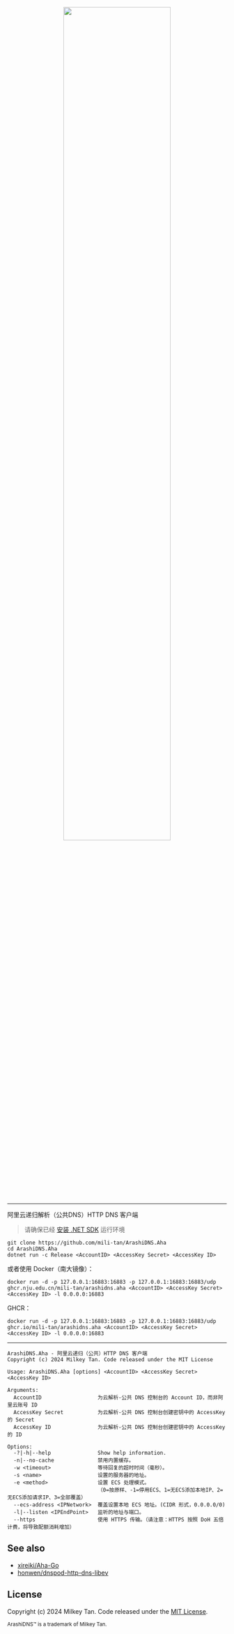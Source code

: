 <p align="center">
  <img src='https://mili.one/pics/arashiaha.png' width="70%" height="70%"/>
</p>

----------
阿里云递归解析（公共DNS）HTTP DNS 客户端

> 请确保已经 [安装 .NET SDK](https://learn.microsoft.com/zh-cn/dotnet/core/install/linux) 运行环境
```
git clone https://github.com/mili-tan/ArashiDNS.Aha
cd ArashiDNS.Aha
dotnet run -c Release <AccountID> <AccessKey Secret> <AccessKey ID>
```
或者使用 Docker（南大镜像）：
```
docker run -d -p 127.0.0.1:16883:16883 -p 127.0.0.1:16883:16883/udp ghcr.nju.edu.cn/mili-tan/arashidns.aha <AccountID> <AccessKey Secret> <AccessKey ID> -l 0.0.0.0:16883
```
GHCR：
```
docker run -d -p 127.0.0.1:16883:16883 -p 127.0.0.1:16883:16883/udp ghcr.io/mili-tan/arashidns.aha <AccountID> <AccessKey Secret> <AccessKey ID> -l 0.0.0.0:16883
```
--------

```
ArashiDNS.Aha - 阿里云递归（公共）HTTP DNS 客户端
Copyright (c) 2024 Milkey Tan. Code released under the MIT License

Usage: ArashiDNS.Aha [options] <AccountID> <AccessKey Secret> <AccessKey ID>

Arguments:
  AccountID                  为云解析-公共 DNS 控制台的 Account ID，而非阿里云账号 ID
  AccessKey Secret           为云解析-公共 DNS 控制台创建密钥中的 AccessKey 的 Secret
  AccessKey ID               为云解析-公共 DNS 控制台创建密钥中的 AccessKey 的 ID

Options:
  -?|-h|--help               Show help information.
  -n|--no-cache              禁用内置缓存。
  -w <timeout>               等待回复的超时时间（毫秒）。
  -s <name>                  设置的服务器的地址。
  -e <method>                设置 ECS 处理模式。
                             （0=按原样、-1=停用ECS、1=无ECS添加本地IP、2=无ECS添加请求IP、3=全部覆盖）
  --ecs-address <IPNetwork>  覆盖设置本地 ECS 地址。(CIDR 形式，0.0.0.0/0)
  -l|--listen <IPEndPoint>   监听的地址与端口。
  --https                    使用 HTTPS 传输。（请注意：HTTPS 按照 DoH 五倍计费，将导致配额消耗增加）
```

## See also

- [xireiki/Aha-Go](https://github.com/xireiki/Aha-Go)
- [honwen/dnspod-http-dns-libev](https://github.com/honwen/dnspod-http-dns-libev)

## License

Copyright (c) 2024 Milkey Tan. Code released under the [MIT License](https://github.com/mili-tan/ArashiDNS.Aha/blob/main/LICENSE). 

<sup>ArashiDNS™ is a trademark of Milkey Tan.</sup>
